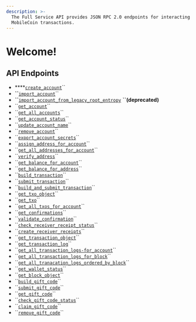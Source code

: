 ```yaml
---
description: >-
  The Full Service API provides JSON RPC 2.0 endpoints for interacting with your
  MobileCoin transactions.
---
```


# Welcome!

## API Endpoints

* \*\*\*\*[`create_account`](accounts/untitled/#create_account)\`\`
* **\`\`**[`import_account`](accounts/untitled/#import_account)\`\`
* **\`\`**[`import_account_from_legacy_root_entropy`](accounts/untitled/#import_account_from_legacy_root_entropy-deprecated) **``\(deprecated\)**
* \`\`[`get_account`](accounts/untitled/#get_account)\`\`
* \`\`[`get_all_accounts`](accounts/untitled/#get_all_accounts)\`\`
* \`\`[`get_account_status`](accounts/untitled/#get_account_status)\`\`
* \`\`[`update_account_name`](accounts/untitled/#update_account_name)\`\`
* \`\`[`remove_account`](accounts/untitled/#remove_account)\`\`
* \`\`[`export_account_secrets`](accounts/account-secrets/#export_account_secrets)\`\`
* \`\`[`assign_address_for_account`](accounts/address/#assign_address_for_account)\`\`
* \`\`[`get_all_addresses_for_account`](accounts/address/#get_all_addresses_for_account)\`\`
* \`\`[`verify_address`](accounts/address/#verify_address)\`\`
* \`\`[`get_balance_for_account`](accounts/balance/#get_balance_for_account)\`\`
* \`\`[`get_balance_for_address`](accounts/balance/#get_balance_for_address)\`\`
* \`\`[`build_transaction`](transactions/transaction/#build_transaction)\`\`
* \`\`[`submit_transaction`](transactions/transaction/#submit_transaction)\`\`
* \`\`[`build_and_submit_transaction`](transactions/transaction/#build_and_submit_transaction)\`\`
* \`\`[`get_txo_object`](transactions/txo/#get_txo_object)\`\`
* \`\`[`get_txo`](transactions/txo/#get_txo)\`\`
* \`\`[`get_all_txos_for_account`](transactions/txo/#get_all_txos_for_account)\`\`
* \`\`[`get_confirmations`](transactions/transaction-confirmation/#get_confirmations)\`\`
* \`\`[`validate_confirmation`](transactions/transaction-confirmation/#validate_confirmation)\`\`
* \`\`[`check_receiver_receipt_status`](transactions/transaction-receipt/#check_receiver_receipt_status)\`\`
* \`\`[`create_receiver_receipts`](transactions/transaction-receipt/#create_receiver_receipts)\`\`
* \`\`[`get_transaction_object`](transactions/transaction-log.md#get_transaction_object)\`\`
* \`\`[`get_transaction_log`](transactions/transaction-log.md#get_transaction_log)\`\`
* \`\`[`get_all_transaction_logs-for_account`](transactions/transaction-log.md#get_all_transaction_logs_for_account)\`\`
* \`\`[`get_all_transaction_logs_for_block`](transactions/transaction-log.md#get_all_transaction_logs_for_block)\`\`
* \`\`[`get_all_tranacation_logs_ordered_by_block`](transactions/transaction-log.md#get_all_transaction_logs_ordered_by_block)\`\`
* \`\`[`get_wallet_status`](wallet/wallet-status.md#get_wallet_status)\`\`
* \`\`[`get_block_object`](ledger/block.md#get_block_object)\`\`
* \`\`[`build_gift_code`](gift-code.md#build_gift_code)\`\`
* \`\`[`submit_gift_code`](gift-code.md#submit_gift_code)\`\`
* \`\`[`get_gift_code`](gift-code.md#get_gift_code)\`\`
* \`\`[`check_gift_code_status`](gift-code.md#check_gift_code_status)\`\`
* \`\`[`claim_gift_code`](gift-code.md#claim_gift_code)\`\`
* \`\`[`remove_gift_code`](gift-code.md#remove_gift_code)\`\`

### 

